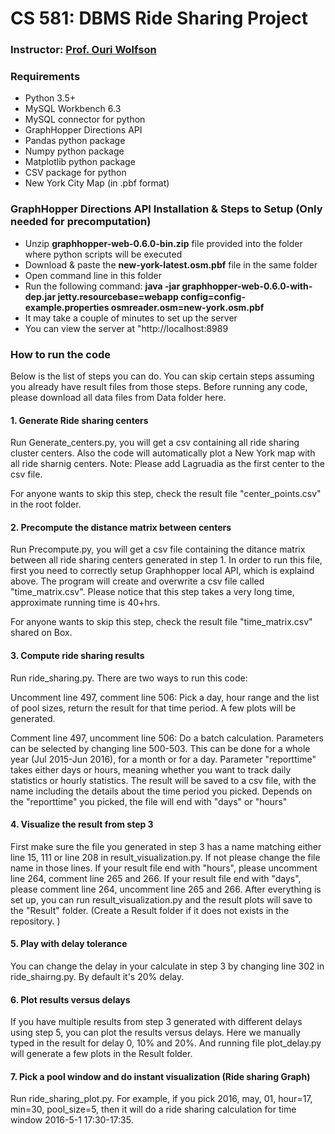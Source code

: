 # CS 581: DBMS Ride Sharing Project

### Instructor: [Prof. Ouri Wolfson](https://www.cs.uic.edu/k-teacher/ouri-wolfsonphd)

### Requirements
  - Python 3.5+ 
  - MySQL Workbench 6.3
  - MySQL connector for python
  - GraphHopper Directions API
  - Pandas python package
  - Numpy python package
  - Matplotlib python package
  - CSV package for python
  - New York City Map (in .pbf format) 
  
### GraphHopper Directions API Installation & Steps to Setup (Only needed for precomputation)
  - Unzip **graphhopper-web-0.6.0-bin.zip** file provided into the folder where python scripts will be executed 
  - Download & paste the **new-york-latest.osm.pbf** file in the same folder
  - Open command line in this folder
  - Run the following command: **java -jar graphhopper-web-0.6.0-with-dep.jar jetty.resourcebase=webapp config=config-example.properties osmreader.osm=new-york.osm.pbf**
  - It may take a couple of minutes to set up the server
  - You can view the server at "http://localhost:8989


### How to run the code
Below is the list of steps you can do. You can skip certain steps assuming you already have result files from those steps. Before running any code, please download all data files from Data folder here. 

#### 1. Generate Ride sharing centers
Run Generate_centers.py, you will get a csv containing all ride sharing cluster centers. Also the code will automatically plot a New York map with all ride sharnig centers. Note: Please add Lagruadia as the first center to the csv file. 

For anyone wants to skip this step, check the result file "center_points.csv" in the root folder. 

#### 2. Precompute the distance matrix between centers
Run Precompute.py, you will get a csv file containing the ditance matrix between all ride sharing centers generated in step 1. In order to run this file, first you need to correctly setup Graphhopper local API, which is explaind above. The program will create and overwrite a csv file called "time_matrix.csv". Please notice that this step takes a very long time, approximate running time is 40+hrs. 

For anyone wants to skip this step, check the result file "time_matrix.csv" shared on Box. 

#### 3. Compute ride sharing results

Run ride_sharing.py. There are two ways to run this code: 

Uncomment line 497, comment line 506: Pick a day, hour range and the list of pool sizes, return the result for that time period. A few plots will be generated. 

Comment line 497, uncomment line 506: Do a batch calculation. Parameters can be selected by changing line 500-503. This can be done for a whole year (Jul 2015-Jun 2016), for a month or for a day. Parameter "reporttime" takes either days or hours, meaning whether you want to track daily statistics or hourly statistics. The result will be saved to a csv file, with the name including the details about the time period you picked. Depends on the "reporttime" you picked, the file will end with "days" or "hours"

#### 4. Visualize the result from step 3
First make sure the file you generated in step 3 has a name matching either line 15, 111 or line 208 in result_visualization.py. If not please change the file name in those lines. If your result file end with "hours", please uncomment line 264, comment line 265 and 266. If your result file end with "days", please comment line 264, uncomment line 265 and 266. After everything is set up, you can run result_visualization.py and the result plots will save to the "Result" folder. (Create a Result folder if it does not exists in the repository. )

#### 5. Play with delay tolerance
You can change the delay in your calculate in step 3 by changing line 302 in ride_shairng.py. By default it's 20% delay. 

#### 6. Plot results versus delays
If you have multiple results from step 3 generated with different delays using step 5, you can plot the results versus delays. Here we manually typed in the result for delay 0, 10% and 20%. And running file plot_delay.py will generate a few plots in the Result folder. 

#### 7. Pick a pool window and do instant visualization (Ride sharing Graph)
Run ride_sharing_plot.py. For example, if you pick 2016, may, 01, hour=17, min=30, pool_size=5, then it will do a ride sharing calculation for time window 2016-5-1 17:30-17:35. 


